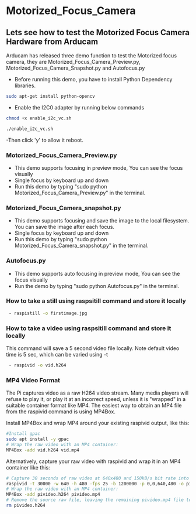 # Motorized_Focus_Camera
## Lets see how to test the Motorized Focus Camera Hardware from Arducam
 Arducam has released three demo function to test the Motorized focus camera, they are  Motorized_Focus_Camera_Preview.py, Motorized_Focus_Camera_Snapshot.py and Autofocus.py 
  - Before running this demo, you have to install Python Dependency libraries.
 ```Bash
 sudo apt-get install python-opencv 
 ```
 - Enable the I2C0 adapter by running below commands
 ```Bash
 chmod +x enable_i2c_vc.sh
 ```
 ```Bash
 ./enable_i2c_vc.sh
 ```
 -Then click 'y' to allow it reboot.
### Motorized_Focus_Camera_Preview.py
 - This demo supports focusing in preview mode, You can see the focus visually
 - Single focus by keyboard up and down
 - Run this demo by typing "sudo python Motorized_Focus_Camera_Preview.py" in the terminal.
### Motorized_Focus_Camera_snapshot.py
 - This demo supports focusing and save the image to the local filesystem. You can save the image after each focus.
 - Single focus by keyboard up and down
 - Run this demo by typing "sudo python Motorized_Focus_Camera_snapshot.py" in the terminal.
### Autofocus.py 
 - This demo supports auto focusing in preview mode, You can see the focus visually
 - Run the demo by typing "sudo python Autofocus.py" in the terminal.
### How to take a still using raspsitill command and store it locally 
```Bash
 - raspistill -o firstimage.jpg
``` 
### How to take a video using raspsitill command and store it locally 
This command will save a 5 second video file locally. Note default video time is 5 sec, which can be varied using -t 
```Bash
 - raspivid -o vid.h264
 ```
### MP4 Video Format
The Pi captures video as a raw H264 video stream. Many media players will refuse to play it, or play it at an incorrect speed, unless it is "wrapped" in a suitable container format like MP4. The easiest way to obtain an MP4 file from the raspivid command is using MP4Box.

Install MP4Box and wrap MP4 around your existing raspivid output, like this:
```Bash
#Install gpac
sudo apt install -y gpac
# Wrap the raw video with an MP4 container: 
MP4Box -add vid.h264 vid.mp4
```
Alternatively, capture your raw video with raspivid and wrap it in an MP4 container like this:
```Bash
# Capture 30 seconds of raw video at 640x480 and 150kB/s bit rate into a pivideo.h264 file:
raspivid -t 30000 -w 640 -h 480 -fps 25 -b 1200000 -p 0,0,640,480 -o pivideo.h264 
# Wrap the raw video with an MP4 container: 
MP4Box -add pivideo.h264 pivideo.mp4
# Remove the source raw file, leaving the remaining pivideo.mp4 file to play
rm pivideo.h264
```

